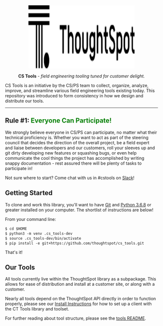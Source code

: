 <p align="center">
  <a href="https://www.thoughtspot.com/">
    <img width="350" height="208" src="./docs/img/logo_black.svg?token=ADMI6NPEWE7ZDGUQMPFLGUC7HWK5E" alt='ThoughtSpot'>
  </a>
</p>

<p align="center"><strong>CS Tools</strong> <em>- field engineering tooling tuned for
customer delight.</em></p>

CS Tools is an initiative by the CS/PS team to collect, organize, analyze, improve, and
streamline various field engineering tools existing today. This repository was
introduced to form consistency in how we design and distribute our tools.

---

## Rule #1: <font color="green">Everyone Can Participate!</font>

We strongly believe everyone in CS/PS can participate, no matter what their technical
proficiency is. Whether you want to act as part of the steering council that decides
the direction of the overall project, be a field expert and liaise between developers
and our customers, roll your sleeves up and git dirty developing new features or
squashing bugs, or even help communicate the cool things the project has accomplished by
writing snappy documentation - rest assured there will be plenty of tasks to participate
in!

Not sure where to start? Come chat with us in #cstools on [Slack][slack-channel]!

## Getting Started

To clone and work this library, you'll want to have [Git][install-git] and
[Python 3.6.8][install-python] or greater installed on your computer. The shortlist of
instructions are below!

From your command line:
```console
$ cd $HOME
$ python3 -m venv .cs_tools-dev
$ source .cs_tools-dev/bin/activate
$ pip install -e git+https://github.com/thoughtspot/cs_tools.git
```

That's it!

## Our Tools

All tools currently live within the ThoughtSpot library as a subpackage. This allows for
ease of distribution and install at a customer site, or along with a customer.

Nearly all tools depend on the ThoughtSpot API directly in order to function properly,
please see our [Install Instructions][dist] for how to set up a client with the CT Tools
library and toolset.

For further reading about tool structure, please see the [tools README][tools-readme].

[slack-channel]: https://slack.com/app_redirect?channel=cstools
[install-git]: https://git-scm.com/downloads
[install-python]: https://www.python.org/downloads
[tools-readme]: ./cs_tools/tools/README.md
[dist]: ./dist/README.md
